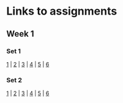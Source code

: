 # Links to assignments

## Week 1

### Set 1

[1](https://users.metropolia.fi/~sandraj/javascript-web-projects-year-2/week-1/task-set-1-conditional-expressions-and-loops/task-1/site1.html) | [2](https://users.metropolia.fi/~sandraj/javascript-web-projects-year-2/week-1/task-set-1-conditional-expressions-and-loops/task-2/site2.html) | [3](https://users.metropolia.fi/~sandraj/javascript-web-projects-year-2/week-1/task-set-1-conditional-expressions-and-loops/task-3/site3.html) | [4](https://users.metropolia.fi/~sandraj/javascript-web-projects-year-2/week-1/task-set-1-conditional-expressions-and-loops/task-4/site4.html) | [5](https://users.metropolia.fi/~sandraj/javascript-web-projects-year-2/week-1/task-set-1-conditional-expressions-and-loops/task-5/site5.html) | [6](https://users.metropolia.fi/~sandraj/javascript-web-projects-year-2/week-1/task-set-1-conditional-expressions-and-loops/task-6/site6.html)

### Set 2

[1](https://users.metropolia.fi/~sandraj/javascript-web-projects-year-2/week-1/task-set-2-arrays-and-functions/task-1/site1.html) | [2](https://users.metropolia.fi/~sandraj/javascript-web-projects-year-2/week-1/task-set-2-arrays-and-functions/task-2/site2.html) | [3](https://users.metropolia.fi/~sandraj/javascript-web-projects-year-2/week-1/task-set-2-arrays-and-functions/task-3/site3.html) | [4](https://users.metropolia.fi/~sandraj/javascript-web-projects-year-2/week-1/task-set-2-arrays-and-functions/task-4/site4.html) | [5](https://users.metropolia.fi/~sandraj/javascript-web-projects-year-2/week-1/task-set-2-arrays-and-functions/task-5/site5.html) | [6](https://users.metropolia.fi/~sandraj/javascript-web-projects-year-2/week-1/task-set-2-arrays-and-functions/task-6/site6.html)
